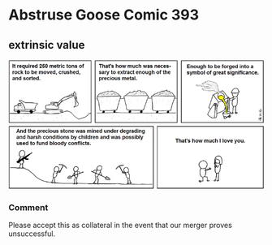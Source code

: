 # Abstruse Goose Comic 393
## extrinsic value

![image](I_R_romantical.png)
### Comment
Please accept this as collateral in the event that our merger proves unsuccessful.
